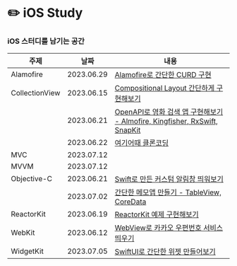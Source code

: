 # ✏️ iOS Study
### iOS 스터디를 남기는 공간
|주제|날짜|내용|
|------|---|---|
|Alamofire|2023.06.29|[Alamofire로 간단한 CURD 구현]()|
|CollectionView|2023.06.15|[Compositional Layout 간단하게 구현해보기](https://github.com/tea-hkim/iOS-study/tree/main/CollectionView/BasicCompositionalLayout)|
|              |2023.06.21|[OpenAPI로 영화 검색 앱 구현해보기 -  Almofire, Kingfisher, RxSwift, SnapKit](https://github.com/tea-hkim/iOS-study/tree/main/CollectionView/MovieApp)|
|              |2023.06.22|[여기어때 클론코딩](https://github.com/tea-hkim/iOS-study/tree/main/CollectionView/YeogiEottaeClone)|
|MVC|2023.07.12|[]()|
|MVVM|2023.07.12|[]()|
|Objective-C|2023.06.21|[Swift로 만든 커스텀 알림창 띄워보기](https://github.com/tea-hkim/iOS-study/tree/main/Objective-C/CustomAlertWithSwift)|
|           |2023.07.02|[간단한 메모앱 만들기 - TableView, CoreData](https://github.com/tea-hkim/iOS-study/tree/main/Objective-C/MemoApp)|
|ReactorKit|2023.06.19|[ReactorKit 예제 구현해보기]()|
|WebKit|2023.06.12|[WebView로 카카오 우편번호 서비스 띄우기](https://github.com/tea-hkim/iOS-study/tree/main/WebKit/WebViewPractice)|
|WidgetKit|2023.07.05|[SwiftUI로 간단한 위젯 만들어보기](https://github.com/tea-hkim/iOS-study/tree/main/WidgetKit/WidgetPractice)|


